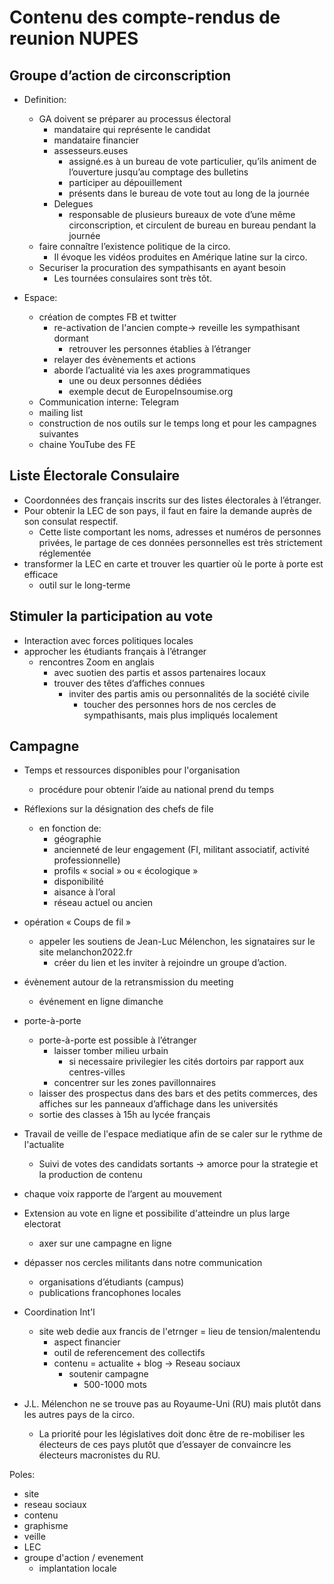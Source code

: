 # Contenu des compte-rendus de reunion NUPES

## Groupe d’action de circonscription

- Definition:
    - GA doivent se préparer au processus électoral 
        - mandataire qui représente le candidat
        - mandataire financier
        - assesseurs.euses
            - assigné.es à un bureau de vote particulier, qu’ils animent de l’ouverture jusqu’au comptage des bulletins
            -  participer au dépouillement
            - présents dans le bureau de vote tout au long de la journée
        - Delegues
            -  responsable de plusieurs bureaux de vote d’une même circonscription, et circulent de bureau en bureau pendant la journée
    - faire connaître l’existence politique de la circo. 
        - Il évoque les vidéos produites en Amérique latine sur la circo.
    - Securiser la procuration des sympathisants en ayant besoin
        - Les tournées consulaires sont très tôt.

- Espace:
    - création de comptes FB et twitter
        - re-activation de l'ancien compte-> reveille les sympathisant dormant
            - retrouver les personnes établies à l’étranger
        - relayer des évènements et actions
        - aborde l’actualité via les axes programmatiques
            - une ou deux personnes dédiées
            - exemple decut de EuropeInsoumise.org
    - Communication interne:  Telegram 
    - mailing list
    - construction de nos outils sur le temps long et pour les campagnes suivantes
    - chaine YouTube des FE

##  Liste Électorale Consulaire

- Coordonnées des français inscrits sur des listes électorales à l’étranger. 
- Pour obtenir la LEC de son pays, il faut en faire la demande auprès de son consulat respectif.
    - Cette liste comportant les noms, adresses et numéros de personnes privées, le partage de ces données personnelles est très strictement réglementée
- transformer la LEC en carte et trouver les quartier où le porte à porte est efficace
    - outil sur le long-terme

## Stimuler la participation au vote
- Interaction avec forces politiques locales
- approcher les étudiants français à l’étranger
    -  rencontres Zoom en anglais
        - avec suotien des partis et assos partenaires locaux
        - trouver des têtes d’affiches connues
            - inviter des partis amis ou personnalités de la société civile
                - toucher des personnes hors de nos cercles de sympathisants, mais plus impliqués localement 

## Campagne
- Temps et ressources disponibles pour l'organisation
    - procédure pour obtenir l’aide au national prend du temps
- Réflexions sur la désignation des chefs de file
    - en fonction de:
        - géographie
        - ancienneté de leur engagement (FI, militant associatif, activité professionnelle)
        - profils « social » ou « écologique »
        - disponibilité
        - aisance à l’oral 
        - réseau actuel ou ancien
- opération « Coups de fil » 
    - appeler les soutiens de Jean-Luc Mélenchon, les signataires sur le site melanchon2022.fr 
        - créer du lien et les inviter à rejoindre un groupe d’action.
- évènement autour de la retransmission du meeting
    - événement en ligne dimanche
- porte-à-porte
    - porte-à-porte est possible à l’étranger
        - laisser tomber milieu urbain
            - si necessaire privilegier les cités dortoirs par rapport aux centres-villes
        - concentrer sur les zones pavillonnaires
    - laisser des prospectus dans des bars et des petits commerces, des affiches sur les panneaux d’affichage dans les universités
    - sortie des classes à 15h au lycée français

- Travail de veille de l'espace mediatique afin de se caler sur le rythme de l'actualite
    - Suivi de votes des candidats sortants -> amorce pour la strategie et la production de contenu 

- chaque voix rapporte de l’argent au mouvement

- Extension au vote en ligne et possibilite d'atteindre un plus large electorat
    - axer sur une campagne en ligne
- dépasser nos cercles militants dans notre communication
    -  organisations d’étudiants (campus)
    - publications francophones locales

- Coordination Int'l
    - site web dedie aux francis de l'etrnger = lieu de tension/malentendu
        - aspect financier
        - outil de referencement des collectifs
        - contenu = actualite + blog -> Reseau sociaux
            - soutenir campagne
                - 500-1000 mots
- J.L. Mélenchon ne se trouve pas au Royaume-Uni (RU) mais plutôt dans les autres pays de la circo. 
    - La priorité pour les législatives doit donc être de re-mobiliser les électeurs de ces pays plutôt que d’essayer de convaincre les électeurs macronistes du RU.


Poles:
- site
- reseau sociaux
- contenu
- graphisme
- veille
- LEC
- groupe d'action / evenement
    - implantation locale